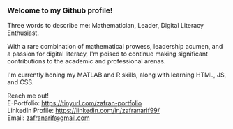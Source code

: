 ### Welcome to my Github profile!
Three words to describe me: Mathematician, Leader, Digital Literacy Enthusiast.

With a rare combination of mathematical prowess, leadership acumen, and a passion for digital literacy, I'm poised to continue making significant contributions to the academic and professional arenas.

I'm currently honing my MATLAB and R skills, along with learning HTML, JS, and CSS.

Reach me out!
<br>
E-Portfolio: https://tinyurl.com/zafran-portfolio
<br>
LinkedIn Profile: https://linkedin.com/in/zafranarif99/
<br>
Email: zafranarif@gmail.com
<!--
**zafranarif99/zafranarif99** is a ✨ _special_ ✨ repository because its `README.md` (this file) appears on your GitHub profile.

Here are some ideas to get you started:

- 🔭 I’m currently working on ...
- 🌱 I’m currently learning ...
- 👯 I’m looking to collaborate on ...
- 🤔 I’m looking for help with ...
- 💬 Ask me about ...
- 📫 How to reach me: ...
- 😄 Pronouns: ...
- ⚡ Fun fact: ...
-->
